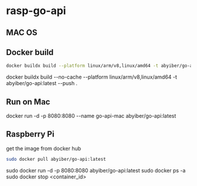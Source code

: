 # rasp-go-api

## MAC OS

## Docker build

```bash
docker buildx build --platform linux/arm/v8,linux/amd64 -t abyiber/go-api:latest --push .
```

docker buildx build --no-cache --platform linux/arm/v8,linux/amd64 -t abyiber/go-api:latest --push .

## Run on Mac

docker run -d -p 8080:8080 --name go-api-mac abyiber/go-api:latest

## Raspberry Pi

get the image from docker hub

```bash
sudo docker pull abyiber/go-api:latest
```

sudo docker run -d -p 8080:8080 abyiber/go-api:latest
sudo docker ps -a
sudo docker stop <container_id>
